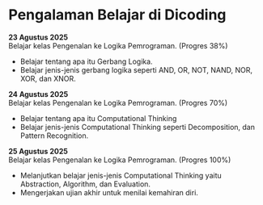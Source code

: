 # Pengalaman Belajar di Dicoding

**23 Agustus 2025**<br>
Belajar kelas Pengenalan ke Logika Pemrograman. (Progres 38%)
* Belajar tentang apa itu Gerbang Logika.
* Belajar jenis-jenis gerbang logika seperti AND, OR, NOT, NAND, NOR, XOR, dan XNOR.

**24 Agustus 2025**<br>
Belajar kelas Pengenalan ke Logika Pemrograman. (Progres 70%)
* Belajar tentang apa itu Computational Thinking
* Belajar jenis-jenis Computational Thinking seperti Decomposition, dan Pattern Recognition.

**25 Agustus 2025**<br>
Belajar kelas Pengenalan ke Logika Pemrograman. (Progres 100%)
* Melanjutkan belajar jenis-jenis Computational Thinking yaitu Abstraction, Algorithm, dan Evaluation.
* Mengerjakan ujian akhir untuk menilai kemahiran diri.
